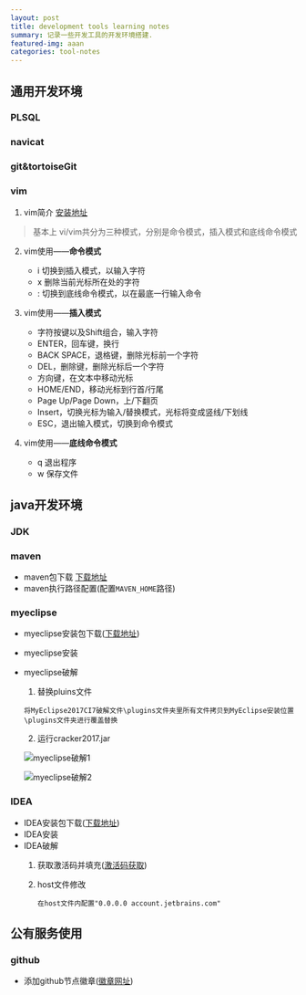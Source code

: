 ```yaml
---
layout: post
title: development tools learning notes
summary: 记录一些开发工具的开发环境搭建.
featured-img: aaan
categories: tool-notes
---
```




## 通用开发环境
### PLSQL
### navicat
### git&tortoiseGit
### vim
  1. vim简介  [安装地址](http://www.vim.org)
  > 基本上 vi/vim共分为三种模式，分别是命令模式，插入模式和底线命令模式

  2. vim使用——**命令模式**
      - i 切换到插入模式，以输入字符
      - x 删除当前光标所在处的字符
      - : 切换到底线命令模式，以在最底一行输入命令


  3. vim使用——**插入模式**

      - 字符按键以及Shift组合，输入字符
      - ENTER，回车键，换行
      - BACK SPACE，退格键，删除光标前一个字符
      - DEL，删除键，删除光标后一个字符
      - 方向键，在文本中移动光标
      - HOME/END，移动光标到行首/行尾
      - Page Up/Page Down，上/下翻页
      - Insert，切换光标为输入/替换模式，光标将变成竖线/下划线
      - ESC，退出输入模式，切换到命令模式


  4. vim使用——**底线命令模式**
      - q 退出程序
      - w 保存文件

## java开发环境
### JDK
### maven

 * maven包下载 [下载地址](https://maven.apache.org/download.cgi)
 * maven执行路径配置(配置`MAVEN_HOME`路径)

### myeclipse

  * myeclipse安装包下载([下载地址](http://www.myeclipsecn.com/))
  * myeclipse安装
  * myeclipse破解
     1. 替换pluins文件

      `将MyEclipse2017CI7破解文件\plugins文件夹里所有文件拷贝到MyEclipse安装位置\plugins文件夹进行覆盖替换`

    2. 运行cracker2017.jar  

      ![myeclipse破解1](/images/myeclipse破解1.png)

      ![myeclipse破解2](/images/myeclipse破解2.png)

### IDEA

  * IDEA安装包下载([下载地址](https://www.jetbrains.com/idea/download/#section=windows))
  * IDEA安装
  * IDEA破解
    1. 获取激活码并填充([激活码获取](http://idea.lanyus.com/))
    2. host文件修改

       `在host文件内配置"0.0.0.0 account.jetbrains.com"`

## 公有服务使用
### github

* 添加github节点徽章([徽章网址](http://shields.io/))
